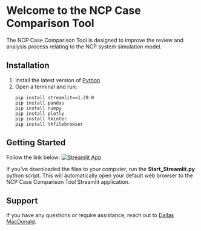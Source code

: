 # Welcome to the NCP Case Comparison Tool

The NCP Case Comparison Tool is designed to improve the review and analysis process relating to the NCP system simulation model.

## Installation

1. Install the latest version of [Python](https://www.python.org/downloads/)
2. Open a terminal and run:
    ```
    pip install streamlit==1.29.0
    pip install pandas
    pip install numpy
    pip install plotly
    pip install tkinter
    pip install tkfilebrowser
    ```

## Getting Started

Follow the link below:
[![Streamlit App](https://static.streamlit.io/badges/streamlit_badge_black_white.svg)](https://ncpcasecomparisonviaapp-rtex4ybkfbtnxnwqwfxr4q.streamlit.app)

If you've downloaded the files to your computer, run the **Start_Streamlit.py** python script. This will automatically open your default web browser to the NCP Case Comparison Tool Streamlit application.

## Support

If you have any questions or require assistance, reach out to [Dallas MacDonald](D-Mac15@hotmail.com).
